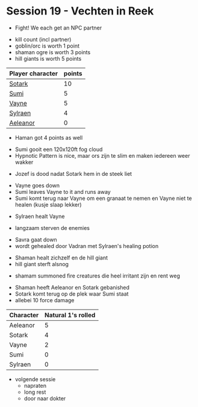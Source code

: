 # Session 19 - Vechten in Reek

- Fight! We each get an NPC partner

+ kill count (incl partner)
+ goblin/orc is worth 1 point
+ shaman ogre is worth 3 points
+ hill giants is worth 5 points

| Player character | points |
|------------------|--------|
| [Sotark](https://bookstack.hemels.me/books/Inquisitors/page/sotark)           | 10     |
| [Sumi](https://bookstack.hemels.me/books/Inquisitors/page/sumi)             | 5      |
| [Vayne](https://bookstack.hemels.me/books/Inquisitors/page/vayne)            | 5      |
| [Sylraen](https://bookstack.hemels.me/books/Inquisitors/page/sylraen-morra)          | 4      |
| [Aeleanor](https://bookstack.hemels.me/books/Inquisitors/page/aeleanor)         | 0      |

- Haman got 4 points as well

+ Sumi gooit een 120x120ft fog cloud
+ Hypnotic Pattern is nice, maar ors zijn te slim en maken iedereen weer wakker

- Jozef is dood nadat Sotark hem in de steek liet

+ Vayne goes down
+ Sumi leaves Vayne to it and runs away
+ Sumi komt terug naar Vayne om een granaat te nemen en Vayne niet te healen (kusje slaap lekker)

- Sylraen healt Vayne

+ langzaam sterven de enemies

- Savra gaat down
- wordt gehealed door Vadran met Sylraen's healing potion

+ Shaman healt zichzelf en de hill giant
+ hill giant sterft alsnog

- shamam summoned fire creatures die heel irritant zijn en rent weg

+ Shaman heeft Aeleanor en Sotark gebanished
+ Sotark komt terug op de plek waar Sumi staat
+ allebei 10 force damage

| Character | Natural 1's rolled |
|-----------|--------------------|
| Aeleanor  | 5                  |
| Sotark    | 4                  |
| Vayne     | 2                  |
| Sumi      | 0                  |
| Sylraen   | 0                  |

- volgende sessie
    - napraten
    - long rest
    - door naar dokter
